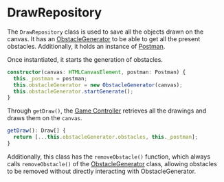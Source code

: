 # DrawRepository

The `DrawRepository` class is used to save all the objects drawn on the canvas. It has an [ObstacleGenerator](./obstacleGenerator.md) to be able to get all the present obstacles. Additionally, it holds an instance of [Postman](./postman.md).

Once instantiated, it starts the generation of obstacles.

```Typescript
constructor(canvas: HTMLCanvasElement, postman: Postman) {  
  this._postman = postman;  
  this.obstacleGenerator = new ObstacleGenerator(canvas);  
  this.obstacleGenerator.startGenerate();  
}
```

Through `getDraw()`, the [Game Controller](./../controllers/game.md) retrieves all the drawings and draws them on the `canvas`.

```Typescript
getDraw(): Draw[] {  
  return [...this.obstacleGenerator.obstacles, this._postman];  
}
```

Additionally, this class has the `removeObstacle()` function, which always calls `removeObstacle()` of the [ObstacleGenerator](./obstacleGenerator.md) class, allowing obstacles to be removed without directly interacting with ObstacleGenerator.